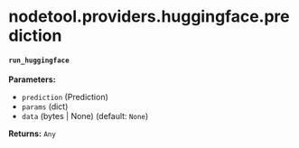 # nodetool.providers.huggingface.prediction

#### `run_huggingface`

**Parameters:**

- `prediction` (Prediction)
- `params` (dict)
- `data` (bytes | None) (default: `None`)

**Returns:** `Any`

